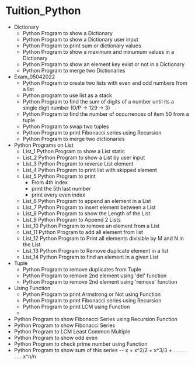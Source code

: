 # Tuition_Python

- Dictionary
  - Python Program to show a Dictionary
  - Python Program to show a Dictionary user input
  - Python Program to print sum or dictionary values
  - Python Program to show a maximum and minumum values in a Dictionary
  - Python Program to show an element key exist or not in a Dictionary
  - Python Program to merge two Dictionaries
- Exam_05042022
  - Python Program to create two lists with even and odd numbers from a list
  - Python program to use list as a stack
  - Python Program to find the sum of digits of a number until its a single digit number (O/P -> 129 -> 3)
  - Python Program to find the number of occurrences of item 50 from a tuple
  - Python Program to swap two tuples
  - Python Program to print Fibonacci series using Recursion
  - Python Program to merge two dictionaries
- Python Programs on List
  - List_1 Python Program to show a List static
  - List_2 Python Program to show a List by user input
  - List_3 Python Program to reverse List element
  - List_4 Python Program to print list with skipped element
  - List_5 Python Program to print 
    - From 4th index
    - print the 5th last number
    - print every even index
  - List_6 Python Program to append an element in a List
  - List_7 Python Program to insert element between a List
  - List_8 Python Program to show the Length of the List
  - List_9 Python Program to Append 2 Lists
  - List_10 Python Program to remove an element from a List
  - List_11 Python Program to add all element from list
  - List_12 Python Program to Print all elements divisible by M and N in the List
  - List_13 Python Program to Remove duplicate element in a list
  - List_14 Python Program to find an element in a given List
- Tuple
  - Python Program to remove duplicates from Tuple
  - Python Program to remove 2nd element using 'del' function
  - Python Program to remove 2nd element using 'remove' function
- Using Function
  - Python Program to print Armstrong or Not using Function
  - Python Program to print Fibonacci series using Recursion
  - Python Program to print LCM using Function
  - 
- Python Program to show Fibonacci Series using Recursion Function
- Python Program to show Fibonacci Series
- Python Program to LCM Least Common Multiple
- Python Program to show odd even
- Python Program to check prime number using Function
- Python Program to show sum of this series --  x + x^2/2 + x^3/3 + . . . . . . . . x^n/n
